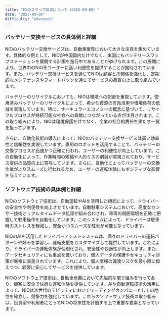```yaml
---
title: "FXのスワップ投資について（2025-09-09）"
date: "2025-09-09"
difficulty: "advanced"
---
```


### バッテリー交換サービスの具体例と詳細

NIOのバッテリー交換サービスは、自動車業界において大きな注目を集めています。具体的な例として、NIOが中国国内だけでなく、米国にもバッテリースワップステーションを展開する計画を進行中であることが挙げられます。この展開により、世界中のNIO車ユーザーに高い利便性を提供することが期待されています。また、バッテリー交換サービスを通じてNIOは顧客との関係を強化し、定期的なメンテナンスやフィードバックを通じてサービスの品質向上に取り組んでいます。

バッテリーのリサイクルにおいても、NIOは環境への配慮を重視しています。使用済みバッテリーのリサイクルによって、希少な資源の有効活用や環境負荷の低減を実現しています。特に、サーキュラーエコノミーの概念に基づいて、リサイクルプロセスが持続可能な社会への貢献につながっている点が注目されます。この取り組みにより、NIOは環境保護だけでなく、企業の社会的責任を果たす一翼を担っています。

さらに、自動化技術の導入によって、NIOのバッテリー交換サービスは高い効率性と信頼性を実現しています。専用のロボットを活用することで、バッテリーの交換プロセスが迅速かつ正確に行われ、ユーザーの利便性が向上しています。この自動化によって、作業時間の短縮や人的ミスの削減が実現されており、サービス提供の品質向上に寄与しています。さらに、自動化によってバッテリーの交換作業がよりスムーズに行われるため、ユーザーの運転体験にもポジティブな影響を与えています。

### ソフトウェア技術の具体例と詳細

NIOのソフトウェア技術は、自動運転やAIを活用した機能によって、ドライバーの安全性や利便性を向上させています。自動駐車システムにおいて、高度なセンサー技術とリアルタイムデータ処理が組み合わされ、車両の周囲環境を正確に把握して駐車操作を自動化しています。このシステムによって、ドライバーは駐車時のストレスを軽減し、安全かつスムーズな駐車が可能となっています。

NIOのAIを活用したドライバーアシストシステムは、個々のドライバーの運転パターンや好みを学習し、運転支援をカスタマイズして提供しています。これにより、ドライバーの運転体験が個別化され、安全性や快適性が向上します。また、データセキュリティにも重点を置いており、個人データの保護やセキュリティ対策が厳格に実施されています。これにより、個人情報の漏洩リスクを最小限に抑えつつ、顧客に安心してサービスを提供しています。

NIOのソフトウェア技術は、自動車産業において先駆的な取り組みを行っており、顧客に安全で快適な運転体験を提供しています。AIや自動運転技術の活用によって、NIOは次世代のモビリティにおいてリーディングカンパニーとしての地位を確立し、競争力を強化しています。これらのソフトウェア技術の取り組みは、投資家や利用者にとってNIOの将来性を評価する上で重要な要素となっています。
